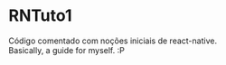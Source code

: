 # RNTuto1
Código comentado com noções iniciais de react-native.  
Basically, a guide for myself. :P
